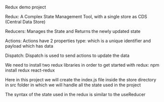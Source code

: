 Redux demo project

Redux: A Complex State Management Tool, with a single store as CDS (Central Data Store)

Reducers: Manages the State and Returns the newly updated state

Actions: Actions have 2 properties type: which is a unique identifier and payload which has data

Dispatch: Dispatch is used to send actions to update the data

We need to install two redux libraries in order to get started with redux:
npm install redux react-redux

Here in this project we will create the index.js file inside the store directory in src folder in which we will handle all the state used in the project

The syntax of the state used in the redux is similar to the useReducer
